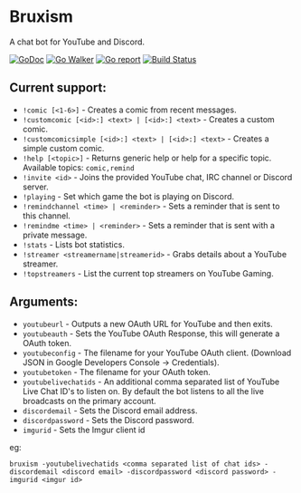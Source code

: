 # Bruxism
A chat bot for YouTube and Discord.

[![GoDoc](https://godoc.org/github.com/iopred/bruxism?status.svg)](https://godoc.org/github.com/iopred/bruxism)
[![Go Walker](http://gowalker.org/api/v1/badge)](https://gowalker.org/github.com/iopred/bruxism)
[![Go report](http://goreportcard.com/badge/iopred/bruxism)](http://goreportcard.com/report/iopred/bruxism)
[![Build Status](https://travis-ci.org/iopred/bruxism.svg?branch=master)](https://travis-ci.org/iopred/bruxism)

## Current support:

* `!comic [<1-6>]` - Creates a comic from recent messages.
* `!customcomic [<id>:] <text> | [<id>:] <text>` - Creates a custom comic.
* `!customcomicsimple [<id>:] <text> | [<id>:] <text>` - Creates a simple custom comic.
* `!help [<topic>]` - Returns generic help or help for a specific topic. Available topics: `comic,remind`
* `!invite <id>` - Joins the provided YouTube chat, IRC channel or Discord server.
* `!playing` - Set which game the bot is playing on Discord.
* `!remindchannel <time> | <reminder>` - Sets a reminder that is sent to this channel.
* `!remindme <time> | <reminder>` - Sets a reminder that is sent with a private message.
* `!stats` - Lists bot statistics.
* `!streamer <streamername|streamerid>` - Grabs details about a YouTube streamer.
* `!topstreamers` - List the current top streamers on YouTube Gaming.

## Arguments:

* `youtubeurl` - Outputs a new OAuth URL for YouTube and then exits.
* `youtubeauth` - Sets the YouTube OAuth Response, this will generate a OAuth token.
* `youtubeconfig` - The filename for your YouTube OAuth client. (Download JSON in Google Developers Console -> Credentials).
* `youtubetoken` - The filename for your OAuth token.
* `youtubelivechatids` - An additional comma separated list of YouTube Live Chat ID's to listen on. By default the bot listens to all the live broadcasts on the primary account.
* `discordemail` - Sets the Discord email address.
* `discordpassword` - Sets the Discord password.
* `imgurid` - Sets the Imgur client id

eg:

`bruxism -youtubelivechatids <comma separated list of chat ids> -discordemail <discord email> -discordpassword <discord password> -imgurid <imgur id>`
